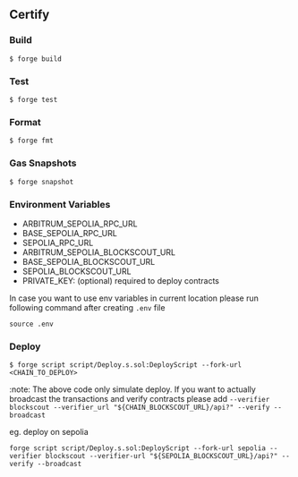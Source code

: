 ## Certify

### Build

```shell
$ forge build
```

### Test

```shell
$ forge test
```

### Format

```shell
$ forge fmt
```

### Gas Snapshots

```shell
$ forge snapshot
```

### Environment Variables
- ARBITRUM_SEPOLIA_RPC_URL
- BASE_SEPOLIA_RPC_URL
- SEPOLIA_RPC_URL
- ARBITRUM_SEPOLIA_BLOCKSCOUT_URL
- BASE_SEPOLIA_BLOCKSCOUT_URL
- SEPOLIA_BLOCKSCOUT_URL
- PRIVATE_KEY: (optional) required to deploy contracts

In case you want to use env variables in current location please run following command after creating `.env` file
```shell
source .env
```

### Deploy

```shell
$ forge script script/Deploy.s.sol:DeployScript --fork-url <CHAIN_TO_DEPLOY> 
```

:note: The above code only simulate deploy. If you want to actually broadcast the transactions and verify contracts please add `--verifier blockscout --verifier_url "${CHAIN_BLOCKSCOUT_URL}/api?" --verify --broadcast`

eg. deploy on sepolia
```shell
forge script script/Deploy.s.sol:DeployScript --fork-url sepolia --verifier blockscout --verifier-url "${SEPOLIA_BLOCKSCOUT_URL}/api?" --verify --broadcast
```
